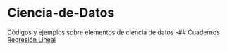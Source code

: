 # Ciencia-de-Datos
Códigos y ejemplos sobre elementos de ciencia de datos
-## Cuadernos
[Regresión Lineal](https://nbviewer.jupyter.org/github/DavidSolan0/Ciencia-de-Datos/blob/main/Regresi%C3%B3n%20Lineal/Regresi%C3%B3n%20Lineal.ipynb)
